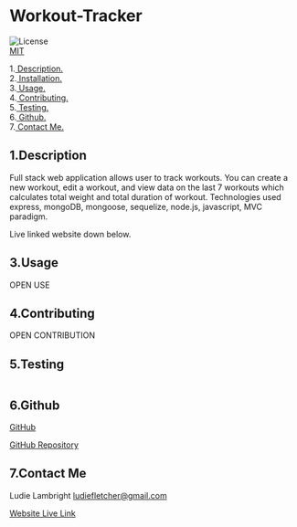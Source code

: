 # Workout-Tracker

![License](https://img.shields.io/badge/License-MIT-orange.svg) <br> [MIT](https://opensource.org/licenses/MIT)

1.[ Description. ](#desc)
<br>
2.[ Installation. ](#inst)
<br>
3.[ Usage. ](#use)
<br>
4.[ Contributing. ](#contr)
<br>
5.[ Testing. ](#test)
<br>
6.[ Github. ](#git)
<br>
7.[ Contact Me.](#conta)
<br>

<a id="desc"></a>
## 1.Description

Full stack web application allows user to track workouts. You can create a new workout, edit a workout, and view data on the last 7 workouts which calculates total weight and total duration of workout.
Technologies used express, mongoDB, mongoose, sequelize, node.js, javascript, MVC paradigm.

<a id="inst"></a>
Live linked website down below.

<a id="use"></a>
## 3.Usage

OPEN USE

<a id="contr"></a>
## 4.Contributing

OPEN CONTRIBUTION

<a id="test"></a>
## 5.Testing
```

```
<a id="git"></a>
## 6.Github

[GitHub](https://github.com/veidul)

[GitHub Repository](https://github.com/veidul/workout-tracker)

<a id="conta"></a>
## 7.Contact Me
Ludie Lambright
ludiefletcher@gmail.com

[Website Live Link](https://tech-blog-veidul.herokuapp.com/)
